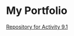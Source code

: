 # My Portfolio
<a href="https://github.com/SatzKNalla/PCDE-Activity-9.1">Repository for Activity 9.1</a>